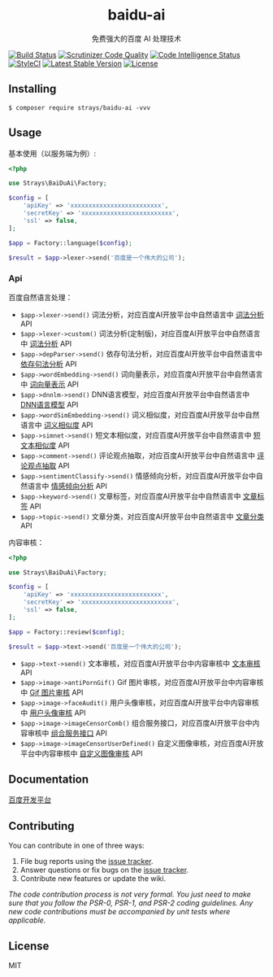 <h1 align="center"> baidu-ai </h1>

<p align="center"> 免费强大的百度 AI 处理技术</p>

[![Build Status](https://scrutinizer-ci.com/g/23tl/baidu-ai/badges/build.png?b=master)](https://scrutinizer-ci.com/g/23tl/baidu-ai/build-status/master)
[![Scrutinizer Code Quality](https://scrutinizer-ci.com/g/23tl/baidu-ai/badges/quality-score.png?b=master)](https://scrutinizer-ci.com/g/23tl/baidu-ai/?branch=master)
[![Code Intelligence Status](https://scrutinizer-ci.com/g/23tl/baidu-ai/badges/code-intelligence.svg?b=master)](https://scrutinizer-ci.com/code-intelligence)
[![StyleCI](https://github.styleci.io/repos/170268483/shield?branch=master)](https://github.styleci.io/repos/170268483)
[![Latest Stable Version](https://poser.pugx.org/strays/baidu-ai/v/stable)](https://packagist.org/packages/strays/baidu-ai)
[![License](https://poser.pugx.org/strays/baidu-ai/license)](https://packagist.org/packages/strays/baidu-ai)
## Installing

```shell
$ composer require strays/baidu-ai -vvv
```

## Usage

基本使用（以服务端为例）:

```php
<?php

use Strays\BaiDuAi\Factory;

$config = [
    'apiKey' => 'xxxxxxxxxxxxxxxxxxxxxxxxx',
    'secretKey' => 'xxxxxxxxxxxxxxxxxxxxxxxxx',
    'ssl' => false,
];

$app = Factory::language($config);

$result = $app->lexer->send('百度是一个伟大的公司');
```

### Api

百度自然语言处理：

* `$app->lexer->send()` 词法分析，对应百度AI开放平台中自然语言中 [词法分析](https://cloud.baidu.com/doc/NLP/NLP-API.html#.E8.AF.8D.E6.B3.95.E5.88.86.E6.9E.90.E6.8E.A5.E5.8F.A3) API
* `$app->lexer->custom()` 词法分析(定制版)，对应百度AI开放平台中自然语言中 [词法分析](https://cloud.baidu.com/doc/NLP/NLP-API.html#.E8.AF.8D.E6.B3.95.E5.88.86.E6.9E.90.E6.8E.A5.E5.8F.A3) API
* `$app->depParser->send()` 依存句法分析，对应百度AI开放平台中自然语言中 [依存句法分析](https://cloud.baidu.com/doc/NLP/NLP-API.html#.3C.74.03.A3.2E.F7.7C.9E.E2.FE.C6.95.19.58.08.D9) API
* `$app->wordEmbedding->send()` 词向量表示，对应百度AI开放平台中自然语言中 [词向量表示](https://cloud.baidu.com/doc/NLP/NLP-API.html#.E8.AF.8D.E5.90.91.E9.87.8F.E8.A1.A8.E7.A4.BA.E6.8E.A5.E5.8F.A3) API
* `$app->dnnlm->send()` DNN语言模型，对应百度AI开放平台中自然语言中 [DNN语言模型](https://cloud.baidu.com/doc/NLP/NLP-API.html#DNN.E8.AF.AD.E8.A8.80.E6.A8.A1.E5.9E.8B.E6.8E.A5.E5.8F.A3) API
* `$app->wordSimEmbedding->send()` 词义相似度，对应百度AI开放平台中自然语言中 [词义相似度](https://cloud.baidu.com/doc/NLP/NLP-API.html#.E8.AF.8D.E4.B9.89.E7.9B.B8.E4.BC.BC.E5.BA.A6.E6.8E.A5.E5.8F.A3) API
* `$app->simnet->send()` 短文本相似度，对应百度AI开放平台中自然语言中 [短文本相似度](https://cloud.baidu.com/doc/NLP/NLP-API.html#.9B.EF.6A.4F.BE.F7.B8.EF.B0.CC.A3.4A.62.3B.C5.00) API
* `$app->comment->send()` 评论观点抽取，对应百度AI开放平台中自然语言中 [评论观点抽取](https://cloud.baidu.com/doc/NLP/NLP-API.html#.AA.B9.D3.04.C8.6C.47.E2.34.C9.0B.11.98.A4.6C.66) API
* `$app->sentimentClassify->send()` 情感倾向分析，对应百度AI开放平台中自然语言中 [情感倾向分析](https://cloud.baidu.com/doc/NLP/NLP-API.html#.69.65.EA.9A.5B.DB.98.A4.9F.5D.DF.1F.B8.CD.AC.05) API
* `$app->keyword->send()` 文章标签，对应百度AI开放平台中自然语言中 [文章标签](https://cloud.baidu.com/doc/NLP/NLP-API.html#.E6.96.87.E7.AB.A0.E6.A0.87.E7.AD.BE.E6.8E.A5.E5.8F.A3) API
* `$app->topic->send()` 文章分类，对应百度AI开放平台中自然语言中 [文章分类](https://cloud.baidu.com/doc/NLP/NLP-API.html#.E6.96.87.E7.AB.A0.E5.88.86.E7.B1.BB.E6.8E.A5.E5.8F.A3) API

内容审核：

```php
<?php

use Strays\BaiDuAi\Factory;

$config = [
    'apiKey' => 'xxxxxxxxxxxxxxxxxxxxxxxxx',
    'secretKey' => 'xxxxxxxxxxxxxxxxxxxxxxxxx',
    'ssl' => false,
];

$app = Factory::review($config);

$result = $app->text->send('百度是一个伟大的公司');
```

* `$app->text->send()` 文本审核，对应百度AI开放平台中内容审核中 [文本审核](https://ai.baidu.com/docs#/TextCensoring-API/top) API
* `$app->image->antiPornGif()` Gif 图片审核，对应百度AI开放平台中内容审核中 [Gif 图片审核](https://cloud.baidu.com/doc/ANTIPORN/Antiporn-API.html#GIF.E8.89.B2.E6.83.85.E5.9B.BE.E5.83.8F.E8.AF.86.E5.88.AB) API
* `$app->image->faceAudit()` 用户头像审核，对应百度AI开放平台中内容审核中 [用户头像审核](https://cloud.baidu.com/doc/ANTIPORN/Antiporn-API.html#.E7.94.A8.E6.88.B7.E5.A4.B4.E5.83.8F.E5.AE.A1.E6.A0.B8) API
* `$app->image->imageCensorComb()` 组合服务接口，对应百度AI开放平台中内容审核中 [组合服务接口](https://cloud.baidu.com/doc/ANTIPORN/Antiporn-API.html#.E7.BB.84.E5.90.88.E6.9C.8D.E5.8A.A1.E6.8E.A5.E5.8F.A3) API
* `$app->image->imageCensorUserDefined()` 自定义图像审核，对应百度AI开放平台中内容审核中 [自定义图像审核](https://cloud.baidu.com/doc/ANTIPORN/Antiporn-API.html#.C0.89.BD.09.84.D8.4E.69.2E.C2.E9.77.8A.F6.66.3B) API



## Documentation

[百度开发平台](https://cloud.baidu.com/doc/index.html)

## Contributing

You can contribute in one of three ways:

1. File bug reports using the [issue tracker](https://github.com/strays/baidu-ai/issues).
2. Answer questions or fix bugs on the [issue tracker](https://github.com/strays/baidu-ai/issues).
3. Contribute new features or update the wiki.

_The code contribution process is not very formal. You just need to make sure that you follow the PSR-0, PSR-1, and PSR-2 coding guidelines. Any new code contributions must be accompanied by unit tests where applicable._

## License

MIT